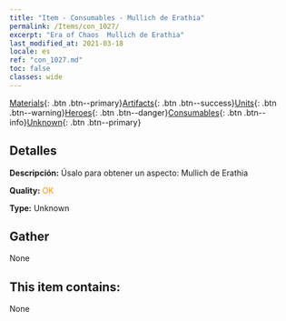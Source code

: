 ```yaml
---
title: "Item - Consumables - Mullich de Erathia"
permalink: /Items/con_1027/
excerpt: "Era of Chaos  Mullich de Erathia"
last_modified_at: 2021-03-18
locale: es
ref: "con_1027.md"
toc: false
classes: wide
---
```

 [Materials](/es/Items/){: .btn .btn--primary}[Artifacts](/es/Items/Artifacts/){: .btn .btn--success}[Units](/es/Items/Units/){: .btn .btn--warning}[Heroes](/es/Items/Heroes/){: .btn .btn--danger}[Consumables](/es/Items/Consumables/){: .btn .btn--info}[Unknown](/es/Items/Unknown/){: .btn .btn--primary}

## Detalles
 **Descripción:** Úsalo para obtener un aspecto: Mullich de Erathia

 **Quality:** <span style="color: #FF8C00">OK</span>

 **Type:** Unknown

## Gather

  None

## This item contains:

  None

